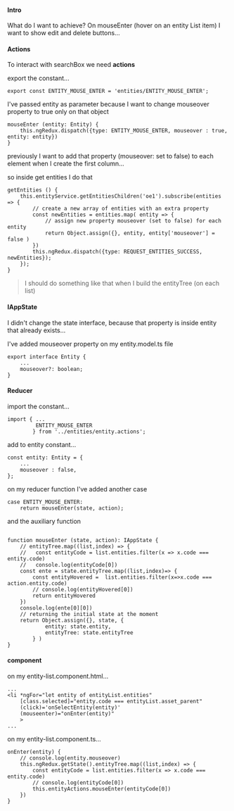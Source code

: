 #### Intro
What do I want to achieve?
On mouseEnter (hover on an entity List item) I want to show edit and delete buttons...

#### Actions

To interact with searchBox we need **actions**

export the constant...

```
export const ENTITY_MOUSE_ENTER = 'entities/ENTITY_MOUSE_ENTER';
```

I've passed entity as parameter because I want to change mouseover property to true only on that object

```
mouseEnter (entity: Entity) {
    this.ngRedux.dispatch({type: ENTITY_MOUSE_ENTER, mouseover : true, entity: entity})
}
```

previously I want to add that property (mouseover: set to false) to each element when I create the first column...

so inside get entities I do that

```
getEntities () {
    this.entityService.getEntitiesChildren('oe1').subscribe(entities => {
        // create a new array of entities with an extra property
        const newEntities = entities.map( entity => {
            // assign new property mouseover (set to false) for each entity
            return Object.assign({}, entity, entity['mouseover'] = false )
        })
        this.ngRedux.dispatch({type: REQUEST_ENTITIES_SUCCESS, newEntities});
    });
}
```

> I should do something like that when I build the entityTree (on each list)


#### IAppState

I didn't change the state interface, because that property is inside entity that already exists...

I've added mouseover property on my entity.model.ts file

```
export interface Entity {
    ...
    mouseover?: boolean;
}
```

#### Reducer

import the constant...

```
import { ...
         ENTITY_MOUSE_ENTER
        } from '../entities/entity.actions';
```

add to entity constant...

```
const entity: Entity = {
    ...
    mouseover : false,
};
```

on my reducer function I've added another case

```
case ENTITY_MOUSE_ENTER:
    return mouseEnter(state, action);
```

and the auxiliary function

```

function mouseEnter (state, action): IAppState {
    // entityTree.map((list,index) => {
    //   const entityCode = list.entities.filter(x => x.code === entity.code)
    //   console.log(entityCode[0])
    const ente = state.entityTree.map((list,index)=> {
        const entityHovered =  list.entities.filter(x=>x.code === action.entity.code)
        // console.log(entityHovered[0])
        return entityHovered
    })
    console.log(ente[0][0])
    // returning the initial state at the moment
    return Object.assign({}, state, {
            entity: state.entity,
            entityTree: state.entityTree
        } )
}
```

#### component

on my entity-list.component.html...

```
...
<li *ngFor="let entity of entityList.entities"
    [class.selected]="entity.code === entityList.asset_parent"
    (click)='onSelectEntity(entity)'
    (mouseenter)="onEnter(entity)"
    >
...
```

on my entity-list.component.ts...

```
onEnter(entity) {
    // console.log(entity.mouseover)
    this.ngRedux.getState().entityTree.map((list,index) => {
        const entityCode = list.entities.filter(x => x.code === entity.code)
        // console.log(entityCode[0])
        this.entityActions.mouseEnter(entityCode[0])
    })
}
```



